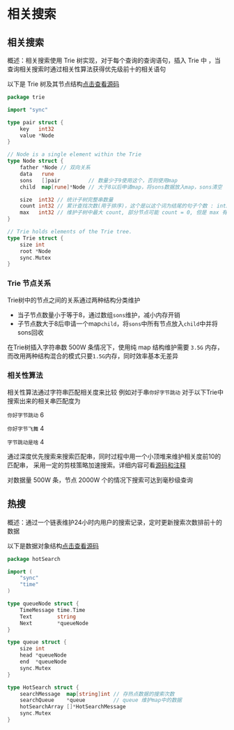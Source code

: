 # 相关搜索

## 相关搜索

概述：相关搜索使用 Trie 树实现，对于每个查询的查询语句，插入 Trie 中
，当查询相关搜索时通过相关性算法获得优先级前十的相关语句

以下是 Trie 树及其节点结构[点击查看源码](../pkg/trie/Trie.go)
```go
package trie

import "sync"

type pair struct {
	key   int32
	value *Node
}

// Node is a single element within the Trie
type Node struct {
	father *Node // 双向关系
	data   rune
	sons   []pair         // 数量少于9使用这个，否则使用map
	child  map[rune]*Node // 大于8以后申请map，将sons数据放入map，sons清空

	size  int32 // 统计子树完整串数量
	count int32 // 累计查找次数(用于排序)，这个是以这个词为结尾的句子个数 : int32 = rune
	max   int32 // 维护子树中最大 count, 部分节点可能 count = 0, 但是 max 有值，这表明它是一个非结尾，但是它下面有结尾
}

// Trie holds elements of the Trie tree.
type Trie struct {
	size int
	root *Node
	sync.Mutex
}
```
### Trie 节点关系
Trie树中的节点之间的关系通过两种结构分类维护
* 当子节点数量小于等于8，通过数组`sons`维护，减小内存开销
* 子节点数大于8后申请一个map`child`，将`sons`中所有节点放入`child`中并将sons回收

在Trie树插入字符串数 500W 条情况下，使用纯 map 结构维护需要 `3.5G` 内存，而改用两种结构混合的模式只要`1.5G`内存，同时效率基本无差异

### 相关性算法
相关性算法通过字符串匹配相关度来比较
例如对于串`你好字节跳动`
对于以下Trie中搜索出来的相关串匹配度为

`你好字节跳动` 6

`你好字节飞舞` 4

`字节跳动是啥` 4

通过深度优先搜索来搜索匹配串，同时过程中用一个小顶堆来维护相关度前10的匹配串，
采用一定的剪枝策略加速搜索。详细内容可看[源码和注释](../pkg/trie/Trie.go)

对数据量 500W 条，节点 2000W 个的情况下搜索可达到毫秒级查询

## 热搜

概述：通过一个链表维护24小时内用户的搜索记录，定时更新搜索次数排前十的数据

以下是数据对象结构[点击查看源码](../pkg/trie/HotSearch.go)
```go
package hotSearch

import (
	"sync"
	"time"
)

type queueNode struct {
	TimeMessage time.Time
	Text        string
	Next        *queueNode
}

type queue struct {
	size int
	head *queueNode
	end  *queueNode
	sync.Mutex
}

type HotSearch struct {
	searchMessage  map[string]int // 存热点数据的搜索次数
	searchQueue    *queue         // queue 维护map中的数据
	hotSearchArray []*HotSearchMessage
	sync.Mutex
}
```

